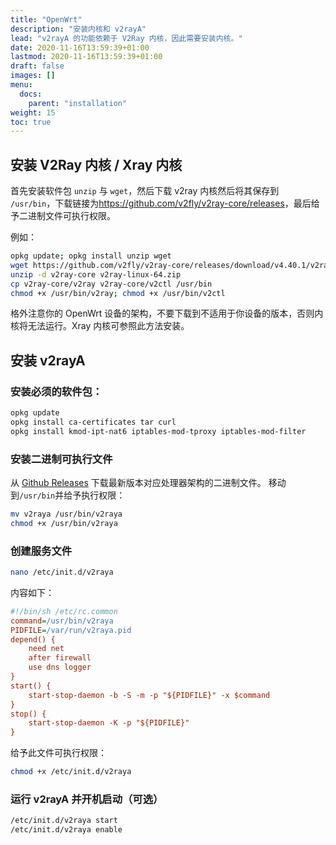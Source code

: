 ```yaml
---
title: "OpenWrt"
description: "安装内核和 v2rayA"
lead: "v2rayA 的功能依赖于 V2Ray 内核，因此需要安装内核。"
date: 2020-11-16T13:59:39+01:00
lastmod: 2020-11-16T13:59:39+01:00
draft: false
images: []
menu:
  docs:
    parent: "installation"
weight: 15
toc: true
---
```


## 安装 V2Ray 内核 / Xray 内核

首先安装软件包 `unzip` 与 `wget`，然后下载 v2ray 内核然后将其保存到 `/usr/bin`，下载链接为<https://github.com/v2fly/v2ray-core/releases>，最后给予二进制文件可执行权限。

例如：

```bash
opkg update; opkg install unzip wget
wget https://github.com/v2fly/v2ray-core/releases/download/v4.40.1/v2ray-linux-64.zip
unzip -d v2ray-core v2ray-linux-64.zip
cp v2ray-core/v2ray v2ray-core/v2ctl /usr/bin
chmod +x /usr/bin/v2ray; chmod +x /usr/bin/v2ctl
```

格外注意你的 OpenWrt 设备的架构，不要下载到不适用于你设备的版本，否则内核将无法运行。Xray 内核可参照此方法安装。

## 安装 v2rayA

### 安装必须的软件包：

```bash
opkg update
opkg install ca-certificates tar curl
opkg install kmod-ipt-nat6 iptables-mod-tproxy iptables-mod-filter
```

### 安装二进制可执行文件

从 [Github Releases](https://github.com/v2rayA/v2rayA/releases) 下载最新版本对应处理器架构的二进制文件。
移动到`/usr/bin`并给予执行权限：

```bash
mv v2raya /usr/bin/v2raya
chmod +x /usr/bin/v2raya
```

### 创建服务文件

```bash
nano /etc/init.d/v2raya
```

内容如下：

```ini
#!/bin/sh /etc/rc.common
command=/usr/bin/v2raya
PIDFILE=/var/run/v2raya.pid
depend() {
    need net
    after firewall
    use dns logger
}
start() {
    start-stop-daemon -b -S -m -p "${PIDFILE}" -x $command
}
stop() {
    start-stop-daemon -K -p "${PIDFILE}"
}
```

给予此文件可执行权限：

```bash
chmod +x /etc/init.d/v2raya
```

### 运行 v2rayA 并开机启动（可选）

```bash
/etc/init.d/v2raya start
/etc/init.d/v2raya enable
```
